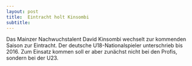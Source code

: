 ```yaml
---
layout: post
title:  Eintracht holt Kinsombi
subtitle:  
---
```


Das Mainzer Nachwuchstalent David Kinsombi wechselt zur kommenden Saison zur Eintracht. Der deutsche U18-Nationalspieler unterschrieb bis 2016. Zum Einsatz kommen soll er aber zunächst nicht bei den Profis, sondern bei der U23.


